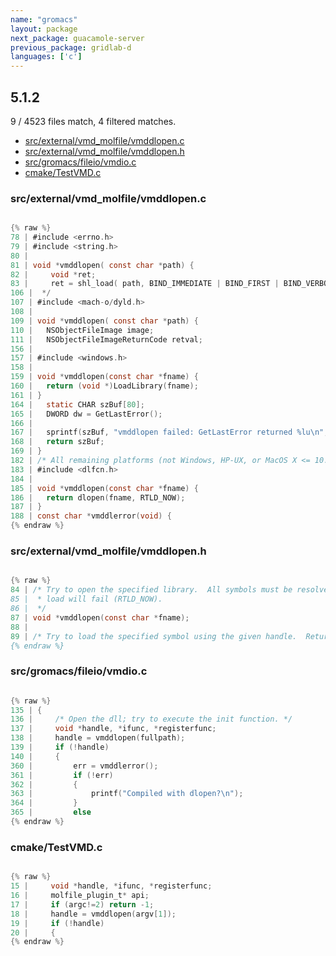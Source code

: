 ```yaml
---
name: "gromacs"
layout: package
next_package: guacamole-server
previous_package: gridlab-d
languages: ['c']
---
```

## 5.1.2
9 / 4523 files match, 4 filtered matches.

 - [src/external/vmd_molfile/vmddlopen.c](#srcexternalvmd_molfilevmddlopenc)
 - [src/external/vmd_molfile/vmddlopen.h](#srcexternalvmd_molfilevmddlopenh)
 - [src/gromacs/fileio/vmdio.c](#srcgromacsfileiovmdioc)
 - [cmake/TestVMD.c](#cmaketestvmdc)

### src/external/vmd_molfile/vmddlopen.c

```c

{% raw %}
78 | #include <errno.h>
79 | #include <string.h>
80 | 
81 | void *vmddlopen( const char *path) {
82 |     void *ret;
83 |     ret = shl_load( path, BIND_IMMEDIATE | BIND_FIRST | BIND_VERBOSE, 0);
106 |  */
107 | #include <mach-o/dyld.h>
108 | 
109 | void *vmddlopen( const char *path) {
110 |   NSObjectFileImage image;
111 |   NSObjectFileImageReturnCode retval;
156 | 
157 | #include <windows.h>
158 | 
159 | void *vmddlopen(const char *fname) {
160 |   return (void *)LoadLibrary(fname);
161 | }
164 |   static CHAR szBuf[80]; 
165 |   DWORD dw = GetLastError(); 
166 |  
167 |   sprintf(szBuf, "vmddlopen failed: GetLastError returned %lu\n", dw);
168 |   return szBuf;
169 | }
182 | /* All remaining platforms (not Windows, HP-UX, or MacOS X <= 10.3) */
183 | #include <dlfcn.h>
184 | 
185 | void *vmddlopen(const char *fname) {
186 |   return dlopen(fname, RTLD_NOW);
187 | }
188 | const char *vmddlerror(void) {
{% endraw %}

```
### src/external/vmd_molfile/vmddlopen.h

```c

{% raw %}
84 | /* Try to open the specified library.  All symbols must be resolved or the 
85 |  * load will fail (RTLD_NOW).  
86 |  */
87 | void *vmddlopen(const char *fname);
88 | 
89 | /* Try to load the specified symbol using the given handle.  Returns NULL if 
{% endraw %}

```
### src/gromacs/fileio/vmdio.c

```c

{% raw %}
135 | {
136 |     /* Open the dll; try to execute the init function. */
137 |     void *handle, *ifunc, *registerfunc;
138 |     handle = vmddlopen(fullpath);
139 |     if (!handle)
140 |     {
360 |         err = vmddlerror();
361 |         if (!err)
362 |         {
363 |             printf("Compiled with dlopen?\n");
364 |         }
365 |         else
{% endraw %}

```
### cmake/TestVMD.c

```c

{% raw %}
15 |     void *handle, *ifunc, *registerfunc;
16 |     molfile_plugin_t* api;
17 |     if (argc!=2) return -1;
18 |     handle = vmddlopen(argv[1]);
19 |     if (!handle)
20 |     {
{% endraw %}

```